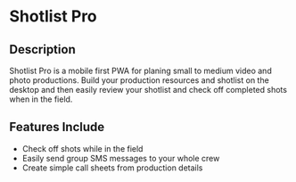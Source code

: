 # Shotlist Pro

## Description
Shotlist Pro is a mobile first PWA for planing small to medium video and photo productions. Build your production resources and shotlist on the desktop and then easily review your shotlist and check off completed shots when in the field.

## Features Include
-  Check off shots while in the field
-  Easily send group SMS messages to your whole crew
-  Create simple call sheets from production details


